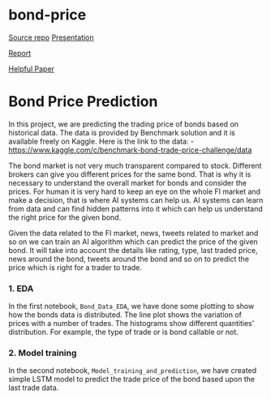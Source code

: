 # bond-price
[Source repo](https://github.com/Pirimid/bond-price-prediction)
[Presentation](https://docs.google.com/presentation/d/1dY-H9sCrjDUCAt_IEq_cEXtWSVEHhqBQI-YBALwyluI/mobilepresent?slide=id.g122d37a8aeb_0_100)

[Report](https://docs.google.com/document/d/1JF5KO-k_W-jvGlfv8vvJQcKE1GuzZJWyuk5S7JD5jqQ/edit)

[Helpful Paper](https://medium.com/@thomasbacas/predicting-accurate-bond-prices-with-neural-networks-ff46c051c25c)


# Bond Price Prediction 

In this project, we are predicting the trading price of bonds based on historical data. The data is provided by Benchmark solution and it is available freely on Kaggle. Here is the link to the data: - https://www.kaggle.com/c/benchmark-bond-trade-price-challenge/data

The bond market is not very much transparent compared to stock. Different brokers can give you different prices for the same bond. That is why it is necessary to understand the overall market for bonds and consider the prices. For human it is very hard to keep an eye on the whole FI market and make a decision, that is where AI systems can help us. AI systems can learn from data and can find hidden patterns into it which can help us understand the right price for the given bond. 

Given the data related to the FI market, news, tweets related to market and so on we can train an AI algorithm which can predict the price of the given bond. It will take into account the details like rating, type, last traded price, news around the bond, tweets around the bond and so on to predict the price which is right for a trader to trade. 

### 1. EDA
In the first notebook, `Bond_Data_EDA`, we have done some plotting to show how the bonds data is distributed. 
The line plot shows the variation of prices with a number of trades. 
The histograms show different quantities’ distribution. For example, the type of trade or is bond callable or not. 

### 2. Model training
In the second notebook, `Model_training_and_prediction`, we have created simple LSTM model to predict the trade price of the bond based upon the last trade data.
